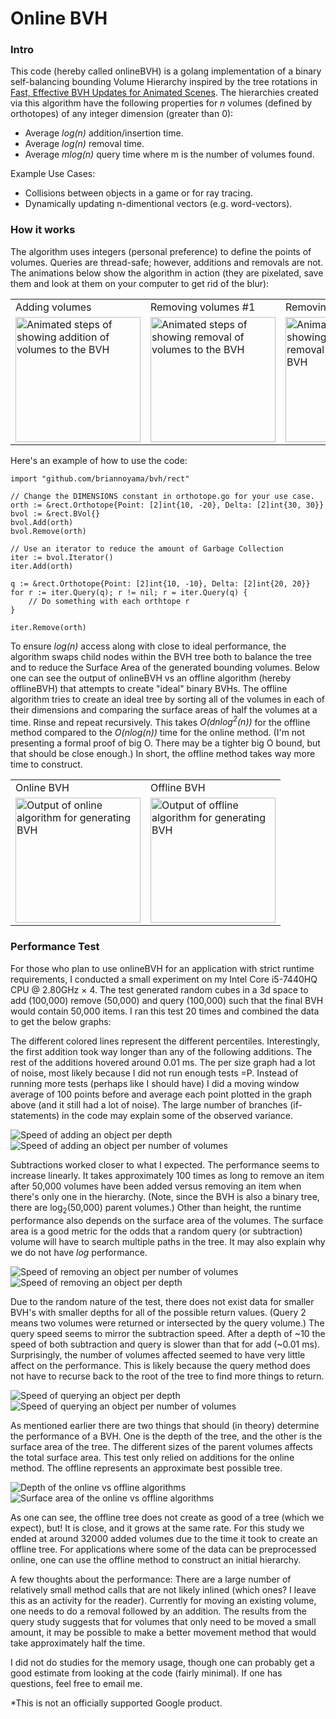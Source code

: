# Online BVH

### Intro

This code (hereby called onlineBVH) is a golang implementation of a binary self-balancing bounding Volume Hierarchy inspired by the tree rotations in [Fast, Effective BVH Updates for Animated Scenes](https://www.cs.utah.edu/~aek/research/tree.pdf). The hierarchies created via this algorithm have the following properties for _n_ volumes (defined by orthotopes) of any integer dimension (greater than 0):

- Average _log(n)_ addition/insertion time.
- Average _log(n)_ removal time.
- Average _mlog(n)_ query time where m is the number of volumes found.

Example Use Cases:

- Collisions between objects in a game or for ray tracing.
- Dynamically updating n-dimentional vectors (e.g. word-vectors).

### How it works

The algorithm uses integers (personal preference) to define the points of volumes. Queries are thread-safe; however, additions and removals are not. The animations below show the algorithm in action (they are pixelated, save them and look at them on your computer to get rid of the blur): 

<table>
  <tr>
    <td>
      Adding volumes
    </td>
    <td>
      Removing volumes #1
    </td>
    <td>
      Removing volumes #2
    </td>
  </tr>
  <tr>
    <td>
      <img style="image-rendering: pixelated;" alt="Animated steps of showing addition of volumes to the BVH" width="200" src="http://briannoyama.github.io/assets/images/bvh-steps/add.gif">
    </td>
    <td>
      <img style="image-rendering: pixelated;" alt="Animated steps of showing removal of volumes to the BVH" width="200" src="http://briannoyama.github.io/assets/images/bvh-steps/remove0.gif">
    </td>
    <td>
      <img style="image-rendering: pixelated;" alt="Animated steps of showing an alernative removal of volumes to the BVH" width="200" src="http://briannoyama.github.io/assets/images/bvh-steps/remove1.gif">
    </td>
  </tr>
</table>

Here's an example of how to use the code:

```golang
import "github.com/briannoyama/bvh/rect"

// Change the DIMENSIONS constant in orthotope.go for your use case.
orth := &rect.Orthotope{Point: [2]int{10, -20}, Delta: [2]int{30, 30}}
bvol := &rect.BVol{}
bvol.Add(orth)
bvol.Remove(orth)

// Use an iterator to reduce the amount of Garbage Collection
iter := bvol.Iterator()
iter.Add(orth)

q := &rect.Orthotope{Point: [2]int{10, -10}, Delta: [2]int{20, 20}}
for r := iter.Query(q); r != nil; r = iter.Query(q) {
    // Do something with each orthtope r
}

iter.Remove(orth)
```

To ensure _log(n)_ access along with close to ideal performance, the algorithm swaps child nodes within the BVH tree both to balance the tree and to reduce the Surface Area of the generated bounding volumes. Below one can see the output of onlineBVH vs an offline algorithm (hereby offlineBVH) that attempts to create "ideal" binary BVHs. The offline algorithm tries to create an ideal tree by sorting all of the volumes in each of their dimensions and comparing the surface areas of half the volumes at a time. Rinse and repeat recursively. This takes _O(dnlog<sup>2</sup>(n))_ for the offline method compared to the _O(nlog(n))_ time for the online method. (I'm not presenting a formal proof of big O. There may be a tighter big O bound, but that should be close enough.) In short, the offline method takes way more time to construct.

<table>
  <tr>
    <td>
      Online BVH
    </td>
    <td>
      Offline BVH
    </td>
  </tr>
  <tr>
    <td>
      <img style="image-rendering: pixelated;" alt="Output of online algorithm for generating BVH" width="200" src="http://briannoyama.github.io/assets/images/bvh-steps/online.png">
    </td>
    <td>
      <img style="image-rendering: pixelated;" alt="Output of offline algorithm for generating BVH" width="200" src="http://briannoyama.github.io/assets/images/bvh-steps/offline.png">
    </td>
  </tr>
</table>

### Performance Test

For those who plan to use onlineBVH for an application with strict runtime requirements, I conducted a small experiment on my Intel Core i5-7440HQ CPU @ 2.80GHz × 4. The test generated random cubes in a 3d space to add (100,000) remove (50,000) and query (100,000) such that the final BVH would contain 50,000 items. I ran this test 20 times and combined the data to get the below graphs:

The different colored lines represent the different percentiles. Interestingly, the first addition took way longer than any of the following additions. The rest of the additions hovered around 0.01 ms. The per size graph had a lot of noise, most likely because I did not run enough tests =P. Instead of running more tests (perhaps like I should have) I did a moving window average of 100 points before and average each point plotted in the graph above (and it still had a lot of noise). The large number of branches (if-statements) in the code may explain some of the observed variance. 

![Speed of adding an object per depth](http://briannoyama.github.io/assets/images/bvh-steps/AddRuntimePerDepth.svg)
![Speed of adding an object per number of volumes](http://briannoyama.github.io/assets/images/bvh-steps/AddRuntimePerSize.svg)

Subtractions worked closer to what I expected. The performance seems to increase linearly. It takes approximately 100 times as long to remove an item after 50,000 volumes have been added versus removing an item when there's only one in the hierarchy. (Note, since the BVH is also a binary tree, there are log<sub>2</sub>(50,000) parent volumes.) Other than height, the runtime performance also depends on the surface area of the volumes. The surface area is a good metric for the odds that a random query (or subtraction) volume will have to search multiple paths in the tree. It may also explain why we do not have _log_ performance.

![Speed of removing an object per number of volumes](http://briannoyama.github.io/assets/images/bvh-steps/SubRuntimePerSize.svg)
![Speed of removing an object per depth](http://briannoyama.github.io/assets/images/bvh-steps/SubRuntimePerDepth.svg)

Due to the random nature of the test, there does not exist data for smaller BVH's with smaller depths for all of the possible return values. (Query 2 means two volumes were returned or intersected by the query volume.) The query speed seems to mirror the subtraction speed. After a depth of ~10 the speed of both subtraction and query is slower than that for add (~0.01 ms). Surprisingly, the number of volumes affected seemed to have very little affect on the performance. This is likely because the query method does not have to recurse back to the root of the tree to find more things to return. 

![Speed of querying an object per depth](http://briannoyama.github.io/assets/images/bvh-steps/QueryPerDepth.svg)
![Speed of querying an object per number of volumes](http://briannoyama.github.io/assets/images/bvh-steps/QueryPerSize.svg)

As mentioned earlier there are two things that should (in theory) determine the performance of a BVH. One is the depth of the tree, and the other is the surface area of the tree. The different sizes of the parent volumes affects the total surface area. This test only relied on additions for the online method. The offline represents an approximate best possible tree.

![Depth of the online vs offline algorithms](http://briannoyama.github.io/assets/images/bvh-steps/Depth.svg)
![Surface area of the online vs offline algorithms](http://briannoyama.github.io/assets/images/bvh-steps/SurfaceArea.svg)

As one can see, the offline tree does not create as good of a tree (which we expect), but! It is close, and it grows at the same rate. For this study we ended at around 32000 added volumes due to the time it took to create an offline tree. For applications where some of the data can be preprocessed online, one can use the offline method to construct an initial hierarchy.

A few thoughts about the performance: There are a large number of relatively small method calls that are not likely inlined (which ones? I leave this as an activity for the reader). Currently for moving an existing volume, one needs to do a removal followed by an addition. The results from the query study suggests that for volumes that only need to be moved a small amount, it may be possible to make a better movement method that would take approximately half the time.

I did not do studies for the memory usage, though one can probably get a good estimate from looking at the code (fairly minimal). If one has questions, feel free to email me.

*This is not an officially supported Google product.
